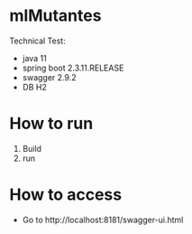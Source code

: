 # mlMutantes
Technical Test: 
- java 11 
- spring boot 2.3.11.RELEASE
- swagger 2.9.2
- DB H2

# How to run
1. Build  
2. run

# How to access
- Go to http://localhost:8181/swagger-ui.html 
